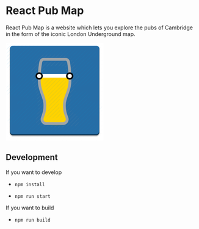# React Pub Map

React Pub Map is a website which lets you explore the pubs of Cambridge in the form of the iconic London Underground map.

<img width="256" alt="Cambridge Pub Map icon" src="public/images/pubmap-256x256.png">

## Development

If you want to develop

- `npm install`

- `npm run start`

If you want to build

- `npm run build`

